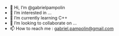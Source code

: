 - 👋 Hi, I’m @gabrielpampolin
- 👀 I’m interested in ...
- 🌱 I’m currently learning C++
- 💞️ I’m looking to collaborate on ...
- 📫 How to reach me : gabriel.pampolin@gmail.com 

<!---
gabrielpampolin/gabrielpampolin is a ✨ special ✨ repository because its `README.md` (this file) appears on your GitHub profile.
You can click the Preview link to take a look at your changes.
--->
